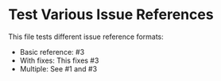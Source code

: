 # Test Various Issue References

This file tests different issue reference formats:
- Basic reference: #3
- With fixes: This fixes #3
- Multiple: See #1 and #3